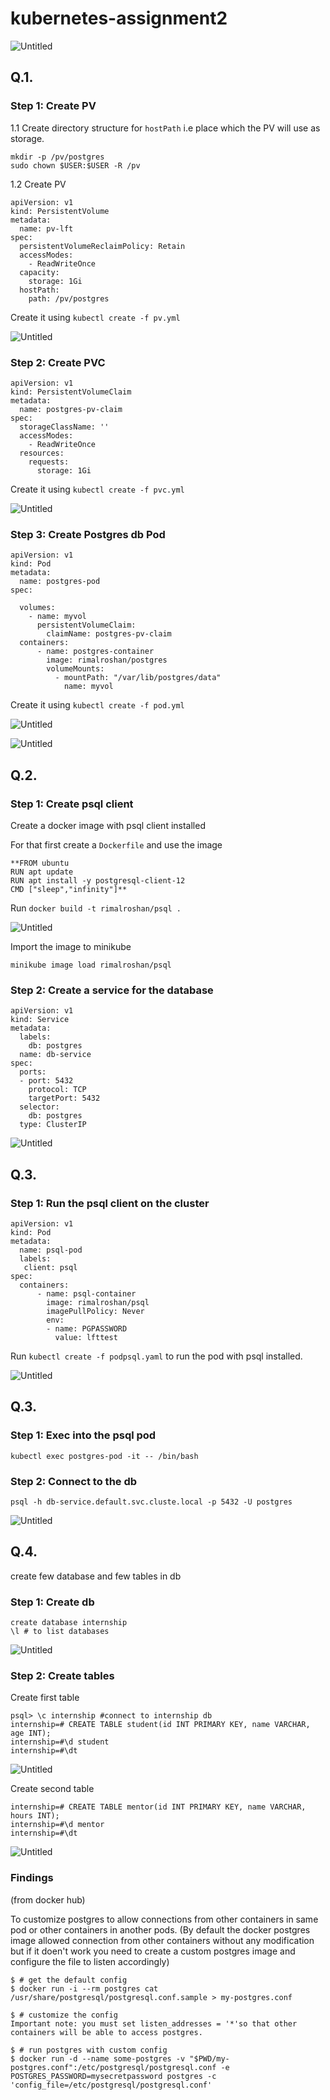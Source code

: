 
# kubernetes-assignment2

![Untitled](images/Untitled.png)

## Q.1.

### Step 1: Create PV

1.1 Create directory structure for `hostPath` i.e place which the PV will use as storage. 

```docker
mkdir -p /pv/postgres
sudo chown $USER:$USER -R /pv
```

1.2 Create PV

```docker
apiVersion: v1
kind: PersistentVolume
metadata:
  name: pv-lft
spec:
  persistentVolumeReclaimPolicy: Retain
  accessModes:
    - ReadWriteOnce
  capacity:
    storage: 1Gi
  hostPath:
    path: /pv/postgres
```

Create it using `kubectl create -f pv.yml`

![Untitled](images/Untitled%201.png)

### Step 2: Create PVC

```docker
apiVersion: v1
kind: PersistentVolumeClaim
metadata:
  name: postgres-pv-claim
spec:
  storageClassName: ''
  accessModes:               
    - ReadWriteOnce       
  resources:
    requests:
      storage: 1Gi
```

Create it using `kubectl create -f pvc.yml`

![Untitled](images/Untitled%202.png)

### Step 3: Create Postgres db Pod

```docker
apiVersion: v1
kind: Pod
metadata:
  name: postgres-pod
spec:
  
  volumes:
    - name: myvol
      persistentVolumeClaim:
        claimName: postgres-pv-claim  
  containers:
      - name: postgres-container
        image: rimalroshan/postgres
        volumeMounts:
          - mountPath: "/var/lib/postgres/data"
            name: myvol
```

Create it using `kubectl create -f pod.yml`

![Untitled](images/Untitled%203.png)

![Untitled](images/Untitled%204.png)

## Q.2.

### Step 1: Create psql client

Create a docker image with psql client installed

For that first create a `Dockerfile` and use the image

```docker
**FROM ubuntu
RUN apt update
RUN apt install -y postgresql-client-12
CMD ["sleep","infinity"]**
```

Run `docker build -t rimalroshan/psql .`

![Untitled](images/Untitled%205.png)

Import the image to minikube

```docker
minikube image load rimalroshan/psql
```

### Step 2: Create a service for the database

```docker
apiVersion: v1
kind: Service
metadata:
  labels:
    db: postgres
  name: db-service
spec:
  ports:
  - port: 5432
    protocol: TCP
    targetPort: 5432
  selector:
    db: postgres
  type: ClusterIP

```

![Untitled](images/Untitled%206.png)

## Q.3.

### Step 1: Run the psql client on the cluster

```docker
apiVersion: v1
kind: Pod
metadata:
  name: psql-pod
  labels:
   client: psql
spec:
  containers:
      - name: psql-container
        image: rimalroshan/psql
        imagePullPolicy: Never
        env:
        - name: PGPASSWORD
          value: lfttest
```

Run `kubectl create -f podpsql.yaml` to run the pod with psql installed.

![Untitled](images/Untitled%207.png)

## Q.3.

### Step 1: Exec into the psql pod

```docker
kubectl exec postgres-pod -it -- /bin/bash
```

### Step 2: Connect to the db

```docker
psql -h db-service.default.svc.cluste.local -p 5432 -U postgres
```

![Untitled](images/Untitled%208.png)

## Q.4.

create few database and few tables in db

### Step 1: Create db

```docker
create database internship
\l # to list databases
```

![Untitled](images/Untitled%209.png)

### Step 2: Create tables

Create first table

```docker
psql> \c internship #connect to internship db
internship=# CREATE TABLE student(id INT PRIMARY KEY, name VARCHAR, age INT);
internship=#\d student
internship=#\dt
```

![Untitled](images/Untitled%2010.png)

Create second table

```docker
internship=# CREATE TABLE mentor(id INT PRIMARY KEY, name VARCHAR, hours INT);
internship=#\d mentor
internship=#\dt
```

![Untitled](images/Untitled%2011.png)

### Findings

(from docker hub)

To customize postgres to allow connections from other containers  in same pod or other containers in another pods. (By default the docker postgres image allowed connection from other containers without any modification but if it doen't work you need to create a  custom postgres image and configure the file to listen accordingly)

```
$ # get the default config
$ docker run -i --rm postgres cat /usr/share/postgresql/postgresql.conf.sample > my-postgres.conf

$ # customize the config
Important note: you must set listen_addresses = '*'so that other containers will be able to access postgres.

$ # run postgres with custom config
$ docker run -d --name some-postgres -v "$PWD/my-postgres.conf":/etc/postgresql/postgresql.conf -e POSTGRES_PASSWORD=mysecretpassword postgres -c 'config_file=/etc/postgresql/postgresql.conf'
```
